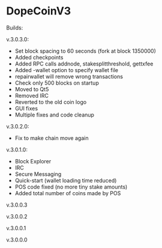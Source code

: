 DopeCoinV3
============

Builds:

v.3.0.3.0:

- Set block spacing to 60 seconds (fork at block 1350000)
- Added checkpoints
- Added RPC calls addnode, stakesplitthreshold, gettxfee
- Added -wallet option to specify wallet file
- repairwallet will remove wrong transactions
- Check only 500 blocks on startup
- Moved to Qt5
- Removed IRC
- Reverted to the old coin logo 
- GUI fixes
- Multiple fixes and code cleanup

v.3.0.2.0:

- Fix to make chain move again

v.3.0.1.0:

- Block Explorer
- IRC
- Secure Messaging
- Quick-start (wallet loading time reduced)
- POS code fixed (no more tiny stake amounts)
- Added total number of coins made by POS

v.3.0.0.3

v.3.0.0.2

v.3.0.0.1

v.3.0.0.0
